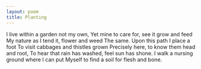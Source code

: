 ```yaml
---
layout: poem
title: Planting
---
```


I live within a garden not my own,
Yet mine to care for, see it grow and feed
My nature as I tend it, flower and weed
The same.  Upon this path I place a foot
To visit cabbages and thistles grown
Precisely here, to know them head and root,
To hear that rain has washed, feel sun has shone.
I walk a nursing ground where I can put
Myself to find a soil for flesh and bone.
